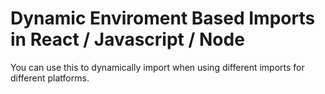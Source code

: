 # Dynamic Enviroment Based Imports in React / Javascript / Node

You can use this to dynamically import when using different imports for different platforms.

